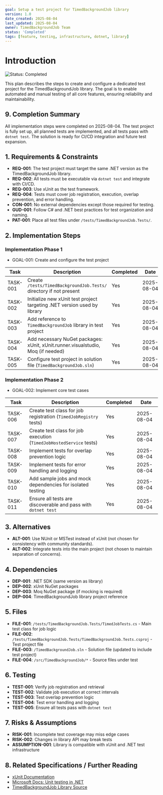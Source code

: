 ```yaml
---
goal: Setup a test project for TimedBackgroundJob library
version: 1.0
date_created: 2025-08-04
last_updated: 2025-08-04
owner: TimedBackgroundJob Team
status: 'Completed'
tags: [feature, testing, infrastructure, dotnet, library]
---
```


# Introduction

![Status: Completed](https://img.shields.io/badge/status-Completed-brightgreen)

This plan describes the steps to create and configure a dedicated test project for the TimedBackgroundJob library. The goal is to enable automated and manual testing of all core features, ensuring reliability and maintainability.

## 9. Completion Summary

All implementation steps were completed on 2025-08-04. The test project is fully set up, all planned tests are implemented, and all tests pass with `dotnet test`. The solution is ready for CI/CD integration and future test expansion.

## 1. Requirements & Constraints

- **REQ-001**: The test project must target the same .NET version as the TimedBackgroundJob library.
- **REQ-002**: All tests must be executable via `dotnet test` and integrate with CI/CD.
- **REQ-003**: Use xUnit as the test framework.
- **REQ-004**: Tests must cover job registration, execution, overlap prevention, and error handling.
- **CON-001**: No external dependencies except those required for testing.
- **GUD-001**: Follow C# and .NET best practices for test organization and naming.
- **PAT-001**: Place all test files under `/tests/TimedBackgroundJob.Tests/`.

## 2. Implementation Steps

### Implementation Phase 1

- GOAL-001: Create and configure the test project

| Task      | Description                                                                 | Completed | Date       |
|-----------|-----------------------------------------------------------------------------|-----------|------------|
| TASK-001  | Create `/tests/TimedBackgroundJob.Tests/` directory if not present           | Yes       | 2025-08-04 |
| TASK-002  | Initialize new xUnit test project targeting .NET version used by library     | Yes       | 2025-08-04 |
| TASK-003  | Add reference to `TimedBackgroundJob` library in test project                | Yes       | 2025-08-04 |
| TASK-004  | Add necessary NuGet packages: xUnit, xUnit.runner.visualstudio, Moq (if needed) | Yes       | 2025-08-04 |
| TASK-005  | Configure test project in solution file (`TimedBackgroundJob.sln`)           | Yes       | 2025-08-04 |

### Implementation Phase 2

- GOAL-002: Implement core test cases

| Task      | Description                                                                 | Completed | Date       |
|-----------|-----------------------------------------------------------------------------|-----------|------------|
| TASK-006  | Create test class for job registration (`TimedJobRegistry` tests)            | Yes       | 2025-08-04 |
| TASK-007  | Create test class for job execution (`TimedJobHostedService` tests)          | Yes       | 2025-08-04 |
| TASK-008  | Implement tests for overlap prevention logic                                 | Yes       | 2025-08-04 |
| TASK-009  | Implement tests for error handling and logging                               | Yes       | 2025-08-04 |
| TASK-010  | Add sample jobs and mock dependencies for isolated testing                   | Yes       | 2025-08-04 |
| TASK-011  | Ensure all tests are discoverable and pass with `dotnet test`                | Yes       | 2025-08-04 |

## 3. Alternatives

- **ALT-001**: Use NUnit or MSTest instead of xUnit (not chosen for consistency with community standards).
- **ALT-002**: Integrate tests into the main project (not chosen to maintain separation of concerns).

## 4. Dependencies

- **DEP-001**: .NET SDK (same version as library)
- **DEP-002**: xUnit NuGet packages
- **DEP-003**: Moq NuGet package (if mocking is required)
- **DEP-004**: TimedBackgroundJob library project reference

## 5. Files

- **FILE-001**: `/tests/TimedBackgroundJob.Tests/TimedJobTests.cs` - Main test class for job logic
- **FILE-002**: `/tests/TimedBackgroundJob.Tests/TimedBackgroundJob.Tests.csproj` - Test project file
- **FILE-003**: `/TimedBackgroundJob.sln` - Solution file (updated to include test project)
- **FILE-004**: `/src/TimedBackgroundJob/*` - Source files under test

## 6. Testing

- **TEST-001**: Verify job registration and retrieval
- **TEST-002**: Validate job execution at correct intervals
- **TEST-003**: Test overlap prevention logic
- **TEST-004**: Test error handling and logging
- **TEST-005**: Ensure all tests pass with `dotnet test`

## 7. Risks & Assumptions

- **RISK-001**: Incomplete test coverage may miss edge cases
- **RISK-002**: Changes in library API may break tests
- **ASSUMPTION-001**: Library is compatible with xUnit and .NET test infrastructure

## 8. Related Specifications / Further Reading

- [xUnit Documentation](https://xunit.net/docs/getting-started-dotnet)
- [Microsoft Docs: Unit testing in .NET](https://learn.microsoft.com/en-us/dotnet/core/testing/)
- [TimedBackgroundJob Library Source](../src/TimedBackgroundJob/)
